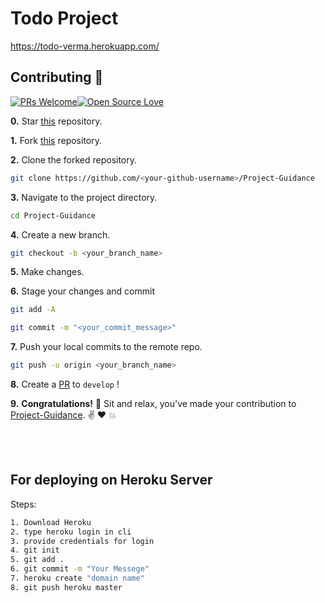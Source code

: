 # Todo Project

https://todo-verma.herokuapp.com/

## Contributing :handshake:

[![PRs Welcome](https://img.shields.io/badge/PRs-welcome-brightgreen.svg?style=flat&logo=git&logoColor=white)](https://github.com/verma-tanishq/flask-project/pulls)[![Open Source Love](https://badges.frapsoft.com/os/v2/open-source.svg?color=red)](https://github.com/verma-tanishq)

**0.** Star [this](https://github.com/verma-tanishq/flask-project) repository.

**1.** Fork [this](https://github.com/verma-tanishq/flask-project) repository.

**2.** Clone the forked repository.

```bash
git clone https://github.com/<your-github-username>/Project-Guidance
```

**3.** Navigate to the project directory.

```bash
cd Project-Guidance
```

**4.** Create a new branch.

```bash
git checkout -b <your_branch_name>
```

**5.** Make changes.

**6.** Stage your changes and commit

```bash
git add -A

git commit -m "<your_commit_message>"
```

**7.** Push your local commits to the remote repo.

```bash
git push -u origin <your_branch_name>
```

**8.** Create a [PR](https://help.github.com/en/github/collaborating-with-issues-and-pull-requests/creating-a-pull-request) to `develop` !

**9.** **Congratulations!** :tada: Sit and relax, you've made your contribution to [Project-Guidance](https://github.com/verma-tanishq). :v: :heart: 💥

<br><br>

## For deploying on Heroku Server
Steps:
``` bash
1. Download Heroku
2. type heroku login in cli
3. provide credentials for login
4. git init
5. git add .
6. git commit -m "Your Messege"
7. heroku create "domain name"
8. git push heroku master
```

